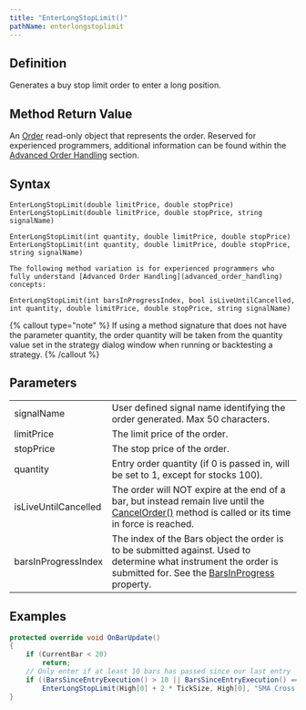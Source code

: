 ```yaml
---
title: "EnterLongStopLimit()"
pathName: enterlongstoplimit
---
```


## Definition

Generates a buy stop limit order to enter a long position.

## Method Return Value

An [Order](order) read-only object that represents the order. Reserved for experienced programmers, additional information can be found within the [Advanced Order Handling](advanced_order_handling) section.

## Syntax

```plaintext
EnterLongStopLimit(double limitPrice, double stopPrice)
EnterLongStopLimit(double limitPrice, double stopPrice, string signalName)

EnterLongStopLimit(int quantity, double limitPrice, double stopPrice)
EnterLongStopLimit(int quantity, double limitPrice, double stopPrice, string signalName)

The following method variation is for experienced programmers who fully understand [Advanced Order Handling](advanced_order_handling) concepts:

EnterLongStopLimit(int barsInProgressIndex, bool isLiveUntilCancelled, int quantity, double limitPrice, double stopPrice, string signalName)
```

{% callout type="note" %}
If using a method signature that does not have the parameter quantity, the order quantity will be taken from the quantity value set in the strategy dialog window when running or backtesting a strategy.
{% /callout %}

## Parameters

|                          |                                                                                   |
|--------------------------|-----------------------------------------------------------------------------------|
| signalName               | User defined signal name identifying the order generated. Max 50 characters.      |
| limitPrice               | The limit price of the order.                                                     |
| stopPrice                | The stop price of the order.                                                      |
| quantity                 | Entry order quantity (if 0 is passed in, will be set to 1, except for stocks 100). |
| isLiveUntilCancelled     | The order will NOT expire at the end of a bar, but instead remain live until the [CancelOrder()](managed_cancelorder) method is called or its time in force is reached. |
| barsInProgressIndex      | The index of the Bars object the order is to be submitted against. Used to determine what instrument the order is submitted for. See the [BarsInProgress](barsinprogress) property. |

## Examples

```csharp
protected override void OnBarUpdate()
{
    if (CurrentBar < 20)
        return;
    // Only enter if at least 10 bars has passed since our last entry
    if ((BarsSinceEntryExecution() > 10 || BarsSinceEntryExecution() == -1) && CrossAbove(SMA(10), SMA(20), 1))
        EnterLongStopLimit(High[0] + 2 * TickSize, High[0], "SMA Cross Entry");
}
```
